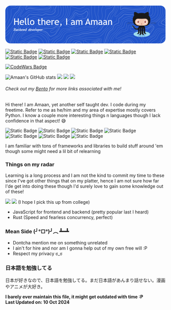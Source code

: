 ![](github-header-image.png)

<a href="https://bento.me/amaank404">![Static Badge](https://img.shields.io/badge/LeetCode-FFA116.svg?style=for-the-badge&logo=LeetCode&logoColor=white)</a>
<a href="https://myanimelist.net/profile/Amaank404">![Static Badge](https://img.shields.io/badge/MyAnimeList-2E51A2.svg?style=for-the-badge&logo=MyAnimeList&logoColor=white)</a>
<a href="https://pinterest.com/amaank404/">![Static Badge](https://img.shields.io/badge/Pinterest-BD081C.svg?style=for-the-badge&logo=Pinterest&logoColor=white)</a>
<a href="https://stackoverflow.com/users/14887424/amaank404">![Static Badge](https://img.shields.io/badge/Stack%20Overflow-F58025.svg?style=for-the-badge&logo=Stack-Overflow&logoColor=white)</a>
<a href="https://www.codewars.com/users/amaank404">![Static Badge](https://img.shields.io/badge/Codewars-B1361E.svg?style=for-the-badge&logo=Codewars&logoColor=white)</a>
<a href="https://monkeytype.com/profile/amaank404">![Static Badge](https://img.shields.io/badge/Monkeytype-E2B714.svg?style=for-the-badge&logo=Monkeytype&logoColor=black)</a>

<a href="https://www.codewars.com/users/amaank404">![CodeWars Badge](https://www.codewars.com/users/amaank404/badges/small)</a>

![Amaan's GitHub stats](https://github-readme-stats.vercel.app/api?username=amaank404&show_icons=true&theme=github_dark)
![](http://github-profile-summary-cards.vercel.app/api/cards/repos-per-language?username=amaank404&theme=github_dark)
![](http://github-profile-summary-cards.vercel.app/api/cards/stats?username=amaank404&theme=github_dark)
![](http://github-profile-summary-cards.vercel.app/api/cards/productive-time?username=amaank404&theme=github_dark&utcOffset=5.5)

###### *Check out my [Bento](https://bento.me/amaank404) for more links associated with me!*

Hi there! I am Amaan, yet another self taught dev. I code 
during my freetime. Refer to me as he/him and my area of expertise mostly covers Python. I
know a couple more interesting things n languages though I lack confidence in that aspect! 😅

![Static Badge](https://img.shields.io/badge/Python-3776AB.svg?style=for-the-badge&logo=Python&logoColor=white)
![Static Badge](https://img.shields.io/badge/HTML5-E34F26.svg?style=for-the-badge&logo=HTML5&logoColor=white)
![Static Badge](https://img.shields.io/badge/CSS3-1572B6.svg?style=for-the-badge&logo=CSS3&logoColor=white)
![Static Badge](https://img.shields.io/badge/JavaScript-F7DF1E.svg?style=for-the-badge&logo=JavaScript&logoColor=black)
![Static Badge](https://img.shields.io/badge/C-A8B9CC.svg?style=for-the-badge&logo=C&logoColor=black)
![Static Badge](https://img.shields.io/badge/Rust-000000.svg?style=for-the-badge&logo=Rust&logoColor=white)
![Static Badge](https://img.shields.io/badge/SQL-4479A1.svg?style=for-the-badge&logo=MySQL&logoColor=white)

I am familiar with tons of frameworks and libraries to build stuff around 'em though some might need a lil bit of relearning

### Things on my radar

Learning is a long process and I am not the kind to commit my time to these since I've got other things that on my platter, hence I am not sure how far I'de get into doing these though I'd surely love to gain some knowledge out of these!

![][CBadge] ![][CppBadge] (I hope I pick this up from college)
- JavaScript for frontend and backend (pretty popular last I heard)
- Rust (Speed and fearless concurrency, perfect)

### Mean Side (╯°□°)╯︵ ┻━┻

* Dontcha mention me on something unrelated
* I ain't for hire and nor am I gonna help out of my own free will :P
* Respect my privacy ಠ_ಠ

### 日本語を勉強してる

日本が好きなので、日本語を勉強してる。まだ日本語があんまり話せない。漫画やアニメが大好き。

**I barely ever maintain this file, it might get outdated with time :P<br/>
Last Updated on: 10 Oct 2024**

[CBadge]: https://img.shields.io/badge/C-A8B9CC.svg?style=for-the-badge&logo=C&logoColor=black
[CppBadge]: https://img.shields.io/badge/C++-00599C.svg?style=for-the-badge&logo=C%2B%2B&logoColor=white
